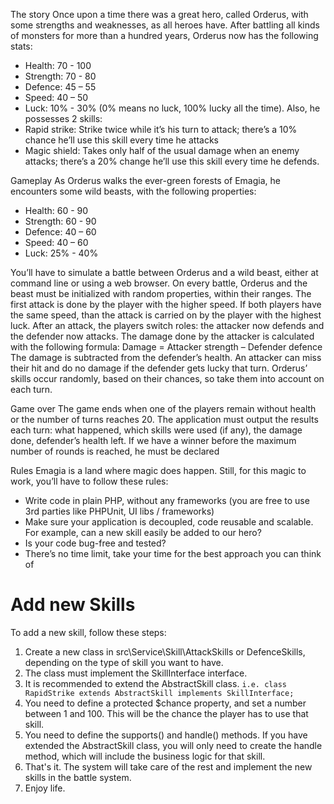 The story
Once upon a time there was a great hero, called Orderus, with some strengths and weaknesses,
as all heroes have.
After battling all kinds of monsters for more than a hundred years, Orderus now has the
following stats:
* Health: 70 - 100
* Strength: 70 - 80
* Defence: 45 – 55
* Speed: 40 – 50
* Luck: 10% - 30% (0% means no luck, 100% lucky all the time).
Also, he possesses 2 skills:
* Rapid strike: Strike twice while it’s his turn to attack; there’s a 10% chance he’ll use this skill
every time he attacks
* Magic shield: Takes only half of the usual damage when an enemy attacks; there’s a 20%
change he’ll use this skill every time he defends.

Gameplay
As Orderus walks the ever-green forests of Emagia, he encounters some wild beasts, with the
following properties:
* Health: 60 - 90
* Strength: 60 - 90
* Defence: 40 – 60
* Speed: 40 – 60
* Luck: 25% - 40%

You’ll have to simulate a battle between Orderus and a wild beast, either at command line or
using a web browser. On every battle, Orderus and the beast must be initialized with random
properties, within their ranges.
The first attack is done by the player with the higher speed. If both players have the same speed,
than the attack is carried on by the player with the highest luck. After an attack, the players switch
roles: the attacker now defends and the defender now attacks.
The damage done by the attacker is calculated with the following formula:
Damage = Attacker strength – Defender defence
The damage is subtracted from the defender’s health. An attacker can miss their hit and do no
damage if the defender gets lucky that turn.
Orderus’ skills occur randomly, based on their chances, so take them into account on each turn.

Game over
The game ends when one of the players remain without health or the number of turns reaches 20.
The application must output the results each turn: what happened, which skills were used (if any),
the damage done, defender’s health left.
If we have a winner before the maximum number of rounds is reached, he must be declared

Rules
Emagia is a land where magic does happen. Still, for this magic to work, you’ll have to follow these
rules:
* Write code in plain PHP, without any frameworks (you are free to use 3rd parties like
PHPUnit, UI libs / frameworks)
* Make sure your application is decoupled, code reusable and scalable. For example, can a
new skill easily be added to our hero?
* Is your code bug-free and tested?
* There’s no time limit, take your time for the best approach you can think of


# Add new Skills

To add a new skill, follow these steps:
1) Create a new class in src\Service\Skill\AttackSkills or DefenceSkills, depending on the type of skill you want to have.
2) The class must implement the SkillInterface interface.
3) It is recommended to extend the AbstractSkill class.
``` i.e. class RapidStrike extends AbstractSkill implements SkillInterface; ```
4) You need to define a protected $chance property, and set a number between 1 and 100. This will be the chance the player has to use that skill.
5) You need to define the supports() and handle() methods. If you have extended the AbstractSkill class, you will only need to create the handle method, which will include the business logic for that skill.
6) That's it. The system will take care of the rest and implement the new skills in the battle system.
7) Enjoy life.
